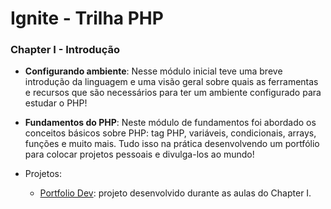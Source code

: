 # Ignite - Trilha PHP

### Chapter I - Introdução
   * **Configurando ambiente**: Nesse módulo inicial teve uma breve introdução da linguagem e uma visão geral sobre quais as ferramentas e recursos que são necessários para ter um ambiente configurado para estudar o PHP!
   * **Fundamentos do PHP**: Neste módulo de fundamentos foi abordado os conceitos básicos sobre PHP: tag PHP, variáveis, condicionais, arrays, funções e muito mais. Tudo isso na prática desenvolvendo um portfólio para colocar projetos pessoais e divulga-los ao mundo!

   * Projetos:
      * [Portfolio Dev](https://github.com/Lucas-HMSC/ignite/tree/main/php/portfolio-dev): projeto desenvolvido durante as aulas do Chapter I.